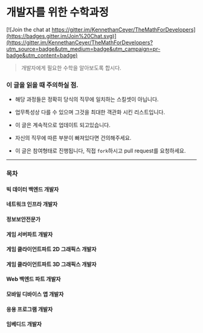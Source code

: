 # 개발자를 위한 수학과정

[![Join the chat at https://gitter.im/KennethanCeyer/TheMathForDevelopers](https://badges.gitter.im/Join%20Chat.svg)](https://gitter.im/KennethanCeyer/TheMathForDevelopers?utm_source=badge&utm_medium=badge&utm_campaign=pr-badge&utm_content=badge)

> 개발자에게 필요한 수학을 알아보도록 합시다.

### 이 글을 읽을 때 주의하실 점.

- 해당 과정들은 정확히 당식의 직무에 일치하는 스킬셋이 아닙니다.
- 업무특성상 다를 수 있으며 그것을 최대한 객관화 시킨 리스트입니다.

- 이 글은 계속적으로 업데이트 되고있습니다.
- 자신의 직무에 따른 부분이 빠져있다면 건의해주세요.

- 이 글은 참여형태로 진행됩니다, 직접 `fork`하시고 pull request를 요청하세요.

----

### 목차

#### 빅 데이터 백엔드 개발자

#### 네트워크 인프라 개발자

#### 정보보안전문가

#### 게임 서버파트 개발자

#### 게임 클라이언트파트 2D 그래픽스 개발자

#### 게임 클라이언트파트 3D 그래픽스 개발자

#### Web 백엔드 파트 개발자

#### 모바일 디바이스 앱 개발자

#### 응용 프로그램 개발자

#### 임베디드 개발자

